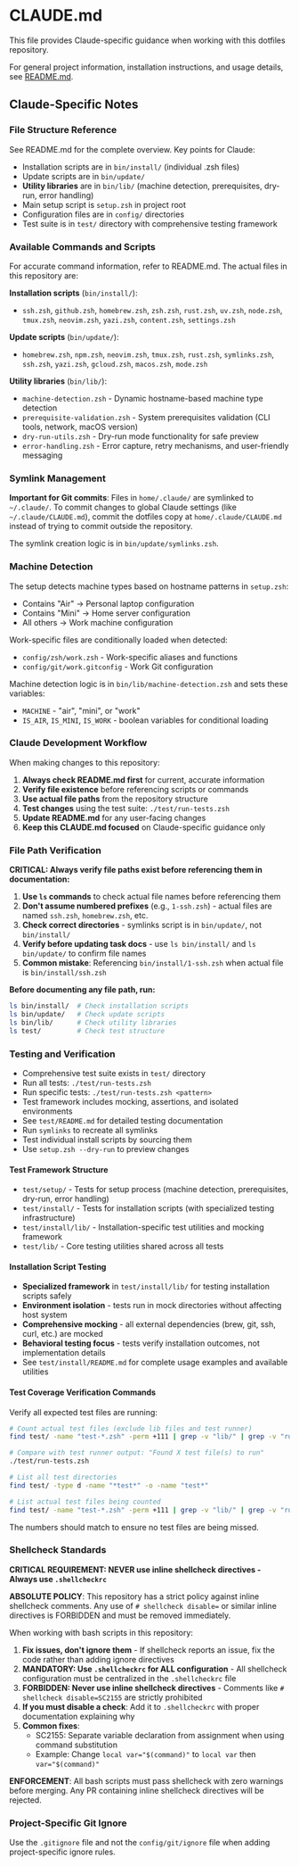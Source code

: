# CLAUDE.md

This file provides Claude-specific guidance when working with this dotfiles repository.

For general project information, installation instructions, and usage details, see [README.md](README.md).

## Claude-Specific Notes

### File Structure Reference
See README.md for the complete overview. Key points for Claude:

- Installation scripts are in `bin/install/` (individual .zsh files)
- Update scripts are in `bin/update/` 
- **Utility libraries** are in `bin/lib/` (machine detection, prerequisites, dry-run, error handling)
- Main setup script is `setup.zsh` in project root
- Configuration files are in `config/` directories
- Test suite is in `test/` directory with comprehensive testing framework

### Available Commands and Scripts

For accurate command information, refer to README.md. The actual files in this repository are:

**Installation scripts** (`bin/install/`):
- `ssh.zsh`, `github.zsh`, `homebrew.zsh`, `zsh.zsh`, `rust.zsh`, `uv.zsh`, `node.zsh`, `tmux.zsh`, `neovim.zsh`, `yazi.zsh`, `content.zsh`, `settings.zsh`

**Update scripts** (`bin/update/`):
- `homebrew.zsh`, `npm.zsh`, `neovim.zsh`, `tmux.zsh`, `rust.zsh`, `symlinks.zsh`, `ssh.zsh`, `yazi.zsh`, `gcloud.zsh`, `macos.zsh`, `mode.zsh`

**Utility libraries** (`bin/lib/`):
- `machine-detection.zsh` - Dynamic hostname-based machine type detection
- `prerequisite-validation.zsh` - System prerequisites validation (CLI tools, network, macOS version)
- `dry-run-utils.zsh` - Dry-run mode functionality for safe preview
- `error-handling.zsh` - Error capture, retry mechanisms, and user-friendly messaging

### Symlink Management

**Important for Git commits**: Files in `home/.claude/` are symlinked to `~/.claude/`. To commit changes to global Claude settings (like `~/.claude/CLAUDE.md`), commit the dotfiles copy at `home/.claude/CLAUDE.md` instead of trying to commit outside the repository.

The symlink creation logic is in `bin/update/symlinks.zsh`.

### Machine Detection

The setup detects machine types based on hostname patterns in `setup.zsh`:
- Contains "Air" → Personal laptop configuration  
- Contains "Mini" → Home server configuration
- All others → Work machine configuration

Work-specific files are conditionally loaded when detected:
- `config/zsh/work.zsh` - Work-specific aliases and functions
- `config/git/work.gitconfig` - Work Git configuration

Machine detection logic is in `bin/lib/machine-detection.zsh` and sets these variables:
- `MACHINE` - "air", "mini", or "work"
- `IS_AIR`, `IS_MINI`, `IS_WORK` - boolean variables for conditional loading

### Claude Development Workflow

When making changes to this repository:

1. **Always check README.md first** for current, accurate information
2. **Verify file existence** before referencing scripts or commands
3. **Use actual file paths** from the repository structure
4. **Test changes** using the test suite: `./test/run-tests.zsh`
5. **Update README.md** for any user-facing changes
6. **Keep this CLAUDE.md focused** on Claude-specific guidance only

### File Path Verification

**CRITICAL: Always verify file paths exist before referencing them in documentation:**

1. **Use `ls` commands** to check actual file names before referencing them
2. **Don't assume numbered prefixes** (e.g., `1-ssh.zsh`) - actual files are named `ssh.zsh`, `homebrew.zsh`, etc.
3. **Check correct directories** - symlinks script is in `bin/update/`, not `bin/install/`
4. **Verify before updating task docs** - use `ls bin/install/` and `ls bin/update/` to confirm file names
5. **Common mistake**: Referencing `bin/install/1-ssh.zsh` when actual file is `bin/install/ssh.zsh`

**Before documenting any file path, run:**
```bash
ls bin/install/  # Check installation scripts
ls bin/update/   # Check update scripts  
ls bin/lib/      # Check utility libraries
ls test/         # Check test structure
```

### Testing and Verification

- Comprehensive test suite exists in `test/` directory
- Run all tests: `./test/run-tests.zsh`
- Run specific tests: `./test/run-tests.zsh <pattern>`
- Test framework includes mocking, assertions, and isolated environments
- See `test/README.md` for detailed testing documentation
- Run `symlinks` to recreate all symlinks
- Test individual install scripts by sourcing them
- Use `setup.zsh --dry-run` to preview changes

#### Test Framework Structure

- `test/setup/` - Tests for setup process (machine detection, prerequisites, dry-run, error handling)
- `test/install/` - Tests for installation scripts (with specialized testing infrastructure)
- `test/install/lib/` - Installation-specific test utilities and mocking framework
- `test/lib/` - Core testing utilities shared across all tests

#### Installation Script Testing

- **Specialized framework** in `test/install/lib/` for testing installation scripts safely
- **Environment isolation** - tests run in mock directories without affecting host system
- **Comprehensive mocking** - all external dependencies (brew, git, ssh, curl, etc.) are mocked
- **Behavioral testing focus** - tests verify installation outcomes, not implementation details
- See `test/install/README.md` for complete usage examples and available utilities

#### Test Coverage Verification Commands

Verify all expected test files are running:

```bash
# Count actual test files (exclude lib files and test runner)
find test/ -name "test-*.zsh" -perm +111 | grep -v "lib/" | grep -v "run-tests.zsh" | wc -l

# Compare with test runner output: "Found X test file(s) to run"
./test/run-tests.zsh

# List all test directories
find test/ -type d -name "*test*" -o -name "test*"

# List actual test files being counted
find test/ -name "test-*.zsh" -perm +111 | grep -v "lib/" | grep -v "run-tests.zsh"
```

The numbers should match to ensure no test files are being missed.

### Shellcheck Standards

**CRITICAL REQUIREMENT: NEVER use inline shellcheck directives - Always use `.shellcheckrc`**

**ABSOLUTE POLICY**: This repository has a strict policy against inline shellcheck comments. Any use of `# shellcheck disable=` or similar inline directives is FORBIDDEN and must be removed immediately.

When working with bash scripts in this repository:

1. **Fix issues, don't ignore them** - If shellcheck reports an issue, fix the code rather than adding ignore directives
2. **MANDATORY: Use `.shellcheckrc` for ALL configuration** - All shellcheck configuration must be centralized in the `.shellcheckrc` file
3. **FORBIDDEN: Never use inline shellcheck directives** - Comments like `# shellcheck disable=SC2155` are strictly prohibited
4. **If you must disable a check**: Add it to `.shellcheckrc` with proper documentation explaining why
5. **Common fixes**:
   - SC2155: Separate variable declaration from assignment when using command substitution
   - Example: Change `local var="$(command)"` to `local var` then `var="$(command)"`

**ENFORCEMENT**: All bash scripts must pass shellcheck with zero warnings before merging. Any PR containing inline shellcheck directives will be rejected.

### Project-Specific Git Ignore
Use the `.gitignore` file and not the `config/git/ignore` file when adding project-specific ignore rules.